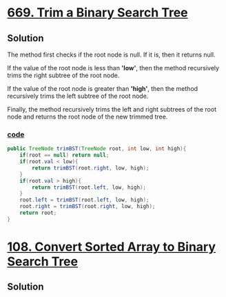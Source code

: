 # [669. Trim a Binary Search Tree]()

## Solution
The method first checks if the root node is null. If it is, then it
returns null. 

If the value of the root node is less than **'low'**, then 
the method recursively trims the right subtree of the root node. 

If the value of the root node is greater than **'high'**, then the method 
recursively trims the left subtree of the root node. 

Finally, the method recursively trims the left and right subtrees of the root 
node and returns the root node of the new trimmed tree.

### [code](../../src/main/java/day21_30/Day23T669TrimABST.java)
```java
public TreeNode trimBST(TreeNode root, int low, int high){
    if(root == null) return null;
    if(root.val < low){
        return trimBST(root.right, low, high);
    }
    if(root.val > high){
        return trimBST(root.left, low, high);
    }
    root.left = trimBST(root.left, low, high);
    root.right = trimBST(root.right, low, high);
    return root;
}
```
# [108. Convert Sorted Array to Binary Search Tree](https://leetcode.com/problems/convert-sorted-array-to-binary-search-tree/)
 
## Solution
